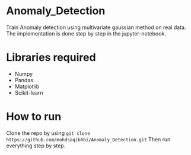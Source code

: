 # Anomaly_Detection
Train Anomaly detection using multivariate gaussian method on real data. The implementation is done step by step in the jupyter-notebook.

# Libraries required
- Numpy
- Pandas
- Matplotlib
- Scikit-learn

# How to run
Clone the repo by using `git clone https://github.com/mohdsaqibhbi/Anomaly_Detection.git`
Then run everything step by step.
